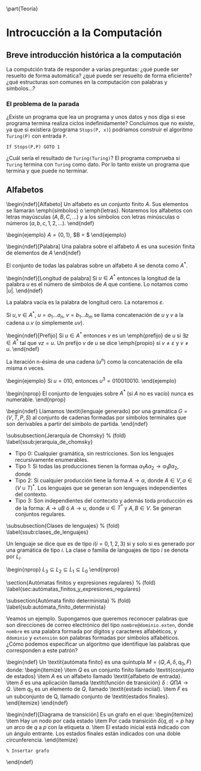 \part{Teoría}

# Introcucción a la Computación

## Breve introducción histórica a la computación

La computción trata de responder a varias preguntas: ¿qué puede ser resuelto de forma automática? ¿qué puede ser resuelto de forma eficiente? ¿qué estructuras son comunes en la computación con palabras y símbolos...?

### El problema de la parada

¿Existe un programa que lea un programa y unos datos y nos diga si ese programa termina realiza ciclos indefinidamente? Concluimos que no existe, ya que si existiera (programa `Stops(P, x)`) podríamos construir el algoritmo `Turing(P)` con entrada `P`.

```
If Stops(P,P) GOTO 1
```

¿Cuál sería el resultado de `Turing(Turing)`? El programa comprueba si `Turing` termina con `Turing` como dato. Por lo tanto existe un programa que termina y que puede no terminar.

## Alfabetos

\begin{ndef}[Alfabeto]
Un alfabeto es un conjunto finito $A$. Sus elementos se llamarán \emph{símbolos} o \emph{letras}. Notaremos los alfabetos con letras mayúsculas $(A, B, C, ...)$ y a los símbolos con letras minúsculas o números $(a, b, c, 1, 2, ...)$.
\end{ndef}

\begin{ejemplo}
$A = \{0, 1\}$, $B = $ <!-- compeltar el ejemplo -->
\end{ejemplo}

\begin{ndef}[Palabra]
Una palabra sobre el alfabeto $A$ es una sucesión finita de elementos de $A$
\end{ndef}

El conjunto de todas las palabras sobre un alfabeto $A$ se denota como $A^*$.

\begin{ndef}[Longitud de palabra]
Si $u \in A^*$ entonces la longitud de la palabra $u$ es el número de símbolos de $A$ que contiene. Lo notamos como $|u|$.
\end{ndef}

La palabra vacía es la palabra de longitud cero. La notaremos $\varepsilon$.

<!-- falta algo -->

Si $u, v \in A^*$, $u = a_1 \hdots a_n$, $v = b_1 \hdots b_m$ se llama concatenación de $u$ y $v$ a la cadena $u.v$ (o simplemente $uv$).

\begin{ndef}[Prefijo]
Si $u \in A^*$ entonces $v$ es un \emph{prefijo} de $u$ si $\exists z \in A^*$ tal que $vz = u$. Un prefijo $v$ de $u$ se dice \emph{propio} si $v \neq \varepsilon$ y $v \neq u$.
\end{ndef}

<!-- falta definición de sufijo -->

La iteración n-ésima de una cadena ($u^n$) como la concatenación de ella misma $n$ veces.

\begin{ejemplo}
Si $u = 010$, entonces $u^3 = 010010010$.
\end{ejemplo}

\begin{nprop}
El conjunto de lenguajes sobre $A^*$ (si $A$ no es vacío) nunca es numerable.
\end{nprop}

\begin{ndef}
	Llamamos \textit{lenguaje generado} por una gramática $G = (V, T, P, S)$ al conjunto de cadenas formadas por símbolos terminales que son derivables a partir del símbolo de partida.
\end{ndef}

\subsubsection{Jerarquía de Chomsky} % (fold)
\label{ssub:jerarquía_de_chomsky}
- Tipo 0: Cualquier gramática, sin restricciones. Son los lenguajes recursivamente enumerables.
- Tipo 1: Si todas las producciones tienen la formaa $\alpha_1A\alpha_2 \rightarrow \alpha_1 \beta \alpha_2$, donde 
- Tipo 2: Si cualquier producción tiene la forma $A \rightarrow \alpha$, donde $A \in V, \alpha \in (V \cup T)^*$. Los lenguajes que se generan son lenguajes independientes del contexto.
- Tipo 3: Son independientes del contecxto y además toda producción es de la forma: $A \rightarrow uB$ ó $A \rightarrow u$, donde $u \in T^*$ y $A, B \in V$. Se generan conjuntos regulares.

\subsubsection{Clases de lenguajes} % (fold)
\label{ssub:clases_de_lenguajes}

Un lenguaje se dice que es de tipo $i (i = 0, 1, 2, 3)$ si y solo si es generado por una gramática de tipo $i$. La clase o familia de languajes de tipo $i$ se denota por $L_i$.

\begin{nprop}
 	$L_3 \subseteq L_2 \subseteq L_1 \subseteq L_0$
 \end{nprop} 

\section{Autómatas finitos y expresiones regulares} % (fold)
\label{sec:autómatas_finitos_y_expresiones_regulares}

\subsection{Autómata finito determinista} % (fold)
\label{sub:autómata_finito_determinista}

Veamos un ejemplo. Supongamos que queremos reconocer palabras que son direcciones de correo electrónico del tipo `nombre@dominio.exten`, donde `nombre` es una palabra formada por dígitos y caracteres alfabéticos, y `ddominio` y `extensión` son palabras formadas por símbolos alfabéticos. ¿Cómo podemos especificar un algoritmo que identifique las palabras que corresponden a este patrón?

\begin{ndef}
	Un \textit{autómata finito} es una quintupla $M = (Q, A, \delta, q_0, F)$ donde:
	\begin{itemize}
		\item $Q$ es un conjunto finito llamado \textit{conjunto de estados}
		\item $A$ es un alfabeto llamado \textit{alfabeto de entrada}.
		\item $\delta$ es una aplicación llamada \textit{función de transición} $\delta: Q \prod A \rightarrow Q$.
		\item $q_0$ es un elemento de $Q$, llamado \textit{estado inciial}.
		\item $F$ es un subconjunto de Q, llamado conjunto de \textit{estados finales}.
	\end{itemize}
\end{ndef}

\begin{ndef}[Diagrama de transición]
	Es un grafo en el que:
	\begin{itemize}
		\item Hay un nodo por cada estado
		\item Por cada transición $\delta(q, a) = p$ hay un arco de $q$ a $p$ con la etiqueta $a$.
		\item El estado inicial está indicado con un ángulo entrante. Los estados finales están indicados con una doble circunferencia.
	\end{itemize}

	% Insertar grafo
\end{ndef}
